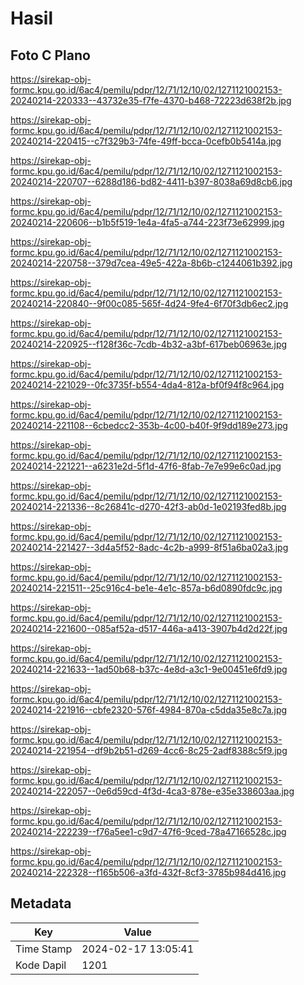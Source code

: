 # Hasil

## Foto C Plano

https://sirekap-obj-formc.kpu.go.id/6ac4/pemilu/pdpr/12/71/12/10/02/1271121002153-20240214-220333--43732e35-f7fe-4370-b468-72223d638f2b.jpg

https://sirekap-obj-formc.kpu.go.id/6ac4/pemilu/pdpr/12/71/12/10/02/1271121002153-20240214-220415--c7f329b3-74fe-49ff-bcca-0cefb0b5414a.jpg

https://sirekap-obj-formc.kpu.go.id/6ac4/pemilu/pdpr/12/71/12/10/02/1271121002153-20240214-220707--6288d186-bd82-4411-b397-8038a69d8cb6.jpg

https://sirekap-obj-formc.kpu.go.id/6ac4/pemilu/pdpr/12/71/12/10/02/1271121002153-20240214-220606--b1b5f519-1e4a-4fa5-a744-223f73e62999.jpg

https://sirekap-obj-formc.kpu.go.id/6ac4/pemilu/pdpr/12/71/12/10/02/1271121002153-20240214-220758--379d7cea-49e5-422a-8b6b-c1244061b392.jpg

https://sirekap-obj-formc.kpu.go.id/6ac4/pemilu/pdpr/12/71/12/10/02/1271121002153-20240214-220840--9f00c085-565f-4d24-9fe4-6f70f3db6ec2.jpg

https://sirekap-obj-formc.kpu.go.id/6ac4/pemilu/pdpr/12/71/12/10/02/1271121002153-20240214-220925--f128f36c-7cdb-4b32-a3bf-617beb06963e.jpg

https://sirekap-obj-formc.kpu.go.id/6ac4/pemilu/pdpr/12/71/12/10/02/1271121002153-20240214-221029--0fc3735f-b554-4da4-812a-bf0f94f8c964.jpg

https://sirekap-obj-formc.kpu.go.id/6ac4/pemilu/pdpr/12/71/12/10/02/1271121002153-20240214-221108--6cbedcc2-353b-4c00-b40f-9f9dd189e273.jpg

https://sirekap-obj-formc.kpu.go.id/6ac4/pemilu/pdpr/12/71/12/10/02/1271121002153-20240214-221221--a6231e2d-5f1d-47f6-8fab-7e7e99e6c0ad.jpg

https://sirekap-obj-formc.kpu.go.id/6ac4/pemilu/pdpr/12/71/12/10/02/1271121002153-20240214-221336--8c26841c-d270-42f3-ab0d-1e02193fed8b.jpg

https://sirekap-obj-formc.kpu.go.id/6ac4/pemilu/pdpr/12/71/12/10/02/1271121002153-20240214-221427--3d4a5f52-8adc-4c2b-a999-8f51a6ba02a3.jpg

https://sirekap-obj-formc.kpu.go.id/6ac4/pemilu/pdpr/12/71/12/10/02/1271121002153-20240214-221511--25c916c4-be1e-4e1c-857a-b6d0890fdc9c.jpg

https://sirekap-obj-formc.kpu.go.id/6ac4/pemilu/pdpr/12/71/12/10/02/1271121002153-20240214-221600--085af52a-d517-446a-a413-3907b4d2d22f.jpg

https://sirekap-obj-formc.kpu.go.id/6ac4/pemilu/pdpr/12/71/12/10/02/1271121002153-20240214-221633--1ad50b68-b37c-4e8d-a3c1-9e00451e6fd9.jpg

https://sirekap-obj-formc.kpu.go.id/6ac4/pemilu/pdpr/12/71/12/10/02/1271121002153-20240214-221916--cbfe2320-576f-4984-870a-c5dda35e8c7a.jpg

https://sirekap-obj-formc.kpu.go.id/6ac4/pemilu/pdpr/12/71/12/10/02/1271121002153-20240214-221954--df9b2b51-d269-4cc6-8c25-2adf8388c5f9.jpg

https://sirekap-obj-formc.kpu.go.id/6ac4/pemilu/pdpr/12/71/12/10/02/1271121002153-20240214-222057--0e6d59cd-4f3d-4ca3-878e-e35e338603aa.jpg

https://sirekap-obj-formc.kpu.go.id/6ac4/pemilu/pdpr/12/71/12/10/02/1271121002153-20240214-222239--f76a5ee1-c9d7-47f6-9ced-78a47166528c.jpg

https://sirekap-obj-formc.kpu.go.id/6ac4/pemilu/pdpr/12/71/12/10/02/1271121002153-20240214-222328--f165b506-a3fd-432f-8cf3-3785b984d416.jpg


## Metadata

| Key        | Value               |
| ---------- | ------------------- |
| Time Stamp | 2024-02-17 13:05:41 |
| Kode Dapil | 1201                |



